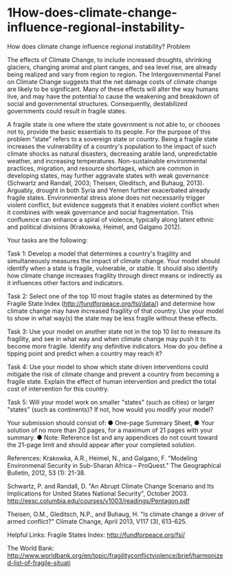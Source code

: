 # 1How-does-climate-change-influence-regional-instability-
How does climate change influence regional instability?
	Problem	 
 	
The effects of Climate Change, to include increased droughts, shrinking glaciers, changing animal and plant ranges, and sea level rise, are already being realized and vary from region to region. The Intergovernmental Panel on Climate Change suggests that the net damage costs of climate change are likely to be significant. Many of these effects will alter the way humans live, and may have the potential to cause the weakening and breakdown of social and governmental structures. Consequently, destabilized governments could result in fragile states.

A fragile state is one where the state government is not able to, or chooses not to, provide the basic essentials to its people. For the purpose of this problem “state” refers to a sovereign state or country. Being a fragile state increases the vulnerability of a country's population to the impact of such climate shocks as natural disasters, decreasing arable land, unpredictable weather, and increasing temperatures. Non-sustainable environmental practices, migration, and resource shortages, which are common in developing states, may further aggravate states with weak governance (Schwartz and Randall, 2003; Theisen, Gleditsch, and Buhaug, 2013). Arguably, drought in both Syria and Yemen further exacerbated already fragile states. Environmental stress alone does not necessarily trigger violent conflict, but evidence suggests that it enables violent conflict when it combines with weak governance and social fragmentation. This confluence can enhance a spiral of violence, typically along latent ethnic and political divisions (Krakowka, Heimel, and Galgano 2012).

Your tasks are the following:

Task 1: Develop a model that determines a country's fragility and simultaneously measures the impact of climate change. Your model should identify when a state is fragile, vulnerable, or stable. It should also identify how climate change increases fragility through direct means or indirectly as it influences other factors and indicators.

Task 2: Select one of the top 10 most fragile states as determined by the Fragile State Index (http://fundforpeace.org/fsi/data/) and determine how climate change may have increased fragility of that country. Use your model to show in what way(s) the state may be less fragile without these effects.

Task 3: Use your model on another state not in the top 10 list to measure its fragility, and see in what way and when climate change may push it to become more fragile. Identify any definitive indicators. How do you define a tipping point and predict when a country may reach it?

Task 4: Use your model to show which state driven interventions could mitigate the risk of climate change and prevent a country from becoming a fragile state. Explain the effect of human intervention and predict the total cost of intervention for this country.

Task 5: Will your model work on smaller "states" (such as cities) or larger "states" (such as continents)? If not, how would you modify your model?

Your submission should consist of:
    ● One-page Summary Sheet,
    ● Your solution of no more than 20 pages, for a maximum of 21 pages with your summary.
    ● Note: Reference list and any appendices do not count toward the 21-page limit and should appear after your completed solution.

References:
Krakowka, A.R., Heimel, N., and Galgano, F. "Modeling Environmenal Security in Sub-Sharan Africa – ProQuest." The Geographical Bulletin, 2012, 53 (1): 21-38.

Schwartz, P. and Randall, D. "An Abrupt Climate Change Scenario and Its Implications for United States National Security", October 2003. http://eesc.columbia.edu/courses/v1003/readings/Pentagon.pdf

Theisen, O.M., Gleditsch, N.P., and Buhaug, H. "Is climate change a driver of armed conflict?" Climate Change, April 2013, V117 (3), 613-625.

Helpful Links:
Fragile States Index: http://fundforpeace.org/fsi/

The World Bank: http://www.worldbank.org/en/topic/fragilityconflictviolence/brief/harmonized-list-of-fragile-situati
